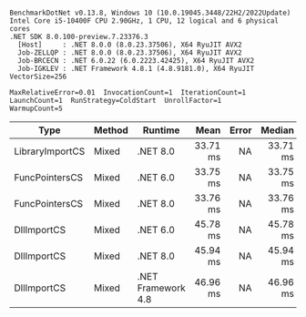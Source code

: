 ```

BenchmarkDotNet v0.13.8, Windows 10 (10.0.19045.3448/22H2/2022Update)
Intel Core i5-10400F CPU 2.90GHz, 1 CPU, 12 logical and 6 physical cores
.NET SDK 8.0.100-preview.7.23376.3
  [Host]     : .NET 8.0.0 (8.0.23.37506), X64 RyuJIT AVX2
  Job-ZELLQP : .NET 8.0.0 (8.0.23.37506), X64 RyuJIT AVX2
  Job-BRCECN : .NET 6.0.22 (6.0.2223.42425), X64 RyuJIT AVX2
  Job-IGKLEV : .NET Framework 4.8.1 (4.8.9181.0), X64 RyuJIT VectorSize=256

MaxRelativeError=0.01  InvocationCount=1  IterationCount=1  
LaunchCount=1  RunStrategy=ColdStart  UnrollFactor=1  
WarmupCount=5  

```
| Type            | Method | Runtime            | Mean     | Error | Median   | Min      | Max      | Allocated |
|---------------- |------- |------------------- |---------:|------:|---------:|---------:|---------:|----------:|
| LibraryImportCS | Mixed  | .NET 8.0           | 33.71 ms |    NA | 33.71 ms | 33.71 ms | 33.71 ms |     952 B |
| FuncPointersCS  | Mixed  | .NET 6.0           | 33.75 ms |    NA | 33.75 ms | 33.75 ms | 33.75 ms |    1240 B |
| FuncPointersCS  | Mixed  | .NET 8.0           | 33.76 ms |    NA | 33.76 ms | 33.76 ms | 33.76 ms |    1000 B |
| DllImportCS     | Mixed  | .NET 6.0           | 45.78 ms |    NA | 45.78 ms | 45.78 ms | 45.78 ms |    1192 B |
| DllImportCS     | Mixed  | .NET 8.0           | 45.94 ms |    NA | 45.94 ms | 45.94 ms | 45.94 ms |     952 B |
| DllImportCS     | Mixed  | .NET Framework 4.8 | 46.96 ms |    NA | 46.96 ms | 46.96 ms | 46.96 ms |         - |
